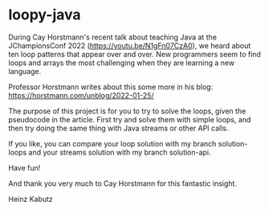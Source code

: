 # loopy-java

During Cay Horstmann's recent talk about teaching Java at the 
JChampionsConf 2022 (https://youtu.be/N1gFn07CzA0), we heard about ten
loop patterns that appear over and over. New programmers seem to find
loops and arrays the most challenging when they are learning a new
language.

Professor Horstmann writes about this some more in his blog:
https://horstmann.com/unblog/2022-01-25/

The purpose of this project is for you to try to solve the loops, given the
pseudocode in the article. First try and solve them with simple loops, and 
then try doing the same thing with Java streams or other API calls.

If you like, you can compare your loop solution with my branch solution-loops
and your streams solution with my branch solution-api.

Have fun!

And thank you very much to Cay Horstmann for this fantastic insight.

Heinz Kabutz
